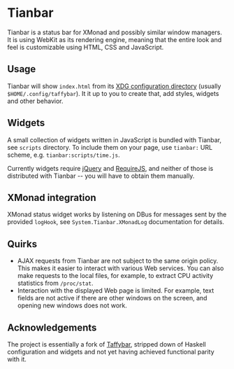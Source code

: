 Tianbar
=======

Tianbar is a status bar for XMonad and possibly similar window managers. It is
using WebKit as its rendering engine, meaning that the entire look and feel is
customizable using HTML, CSS and JavaScript.

Usage
-----

Tianbar will show `index.html` from its [XDG configuration directory][xdg]
(usually `$HOME/.config/taffybar`). It it up to you to create that, add styles,
widgets and other behavior.

Widgets
-------

A small collection of widgets written in JavaScript is bundled with Tianbar,
see `scripts` directory. To include them on your page, use `tianbar:` URL
scheme, e.g. `tianbar:scripts/time.js`.

Currently widgets require [jQuery][jquery] and [RequireJS][requirejs], and
neither of those is distributed with Tianbar -- you will have to obtain them
manually.

XMonad integration
------------------

XMonad status widget works by listening on DBus for messages sent by the
provided `logHook`, see `System.Tianbar.XMonadLog` documentation for details.

Quirks
------

* AJAX requests from Tianbar are not subject to the same origin policy. This
  makes it easier to interact with various Web services. You can also make
  requests to the local files, for example, to extract CPU activity statistics
  from `/proc/stat`.
* Interaction with the displayed Web page is limited. For example, text fields
  are not active if there are other windows on the screen, and opening new
  windows does not work.

Acknowledgements
----------------

The project is essentially a fork of [Taffybar][taffybar], stripped down of
Haskell configuration and widgets and not yet having achieved functional parity
with it.

[freegeoip]: http://freegeoip.net/
[jquery]: http://jquery.com/
[requirejs]: http://requirejs.org/
[taffybar]: https://github.com/travitch/taffybar
[xdg]: http://standards.freedesktop.org/basedir-spec/basedir-spec-latest.html
